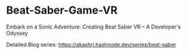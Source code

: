 # Beat-Saber-Game-VR

Embark on a Sonic Adventure: Creating Beat Saber VR – A Developer's Odyssey

Detailed Blog series: https://akashrj.hashnode.dev/series/beat-saber
